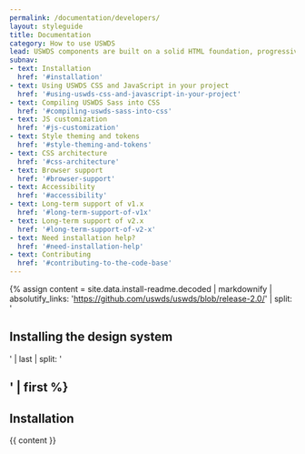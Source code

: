 ```yaml
---
permalink: /documentation/developers/
layout: styleguide
title: Documentation
category: How to use USWDS
lead: USWDS components are built on a solid HTML foundation, progressively enhanced to provide core experiences across browsers. All users will have access to the same critical information and basic experience regardless of their browser, although those experiences will render better in newer browsers. If JavaScript fails users will still get a robust HTML foundation and all the necessary content.
subnav:
- text: Installation
  href: '#installation'
- text: Using USWDS CSS and JavaScript in your project
  href: '#using-uswds-css-and-javascript-in-your-project'
- text: Compiling USWDS Sass into CSS
  href: '#compiling-uswds-sass-into-css'
- text: JS customization
  href: '#js-customization'
- text: Style theming and tokens
  href: '#style-theming-and-tokens'
- text: CSS architecture
  href: '#css-architecture'
- text: Browser support
  href: '#browser-support'
- text: Accessibility
  href: '#accessibility'
- text: Long-term support of v1.x
  href: '#long-term-support-of-v1x'
- text: Long-term support of v2.x
  href: '#long-term-support-of-v2-x'
- text: Need installation help?
  href: '#need-installation-help'
- text: Contributing
  href: '#contributing-to-the-code-base'
---
```


{% assign content = site.data.install-readme.decoded | markdownify | absolutify_links: 'https://github.com/uswds/uswds/blob/release-2.0/' | split: '<h2 id="installing-the-design-system">Installing the design system</h2>' | last | split: '<h2 id="reuse-of-open-source-style-guides">' | first %}

## Installation

{{ content }}
